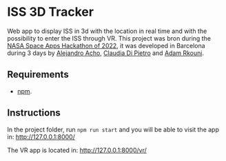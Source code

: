 # ISS 3D Tracker

Web app to display ISS in 3d with the location in real time and with the possibility to enter the ISS through VR. This project was bron during the [NASA Space Apps Hackathon of 2022](https://2022.spaceappschallenge.org/challenges/2022-challenges/track-the-iss/details), it was developed in Barcelona during 3 days by [Alejandro Acho](https://github.com/Alejandroacho), [Claudia Di Pietro](https://github.com/claudiadipietro) and [Adam Rkouni](https://github.com/adam-53-r).

## Requirements
- [npm](https://nodejs.org/es/).

## Instructions
In the project folder, run ```npm run start``` and you will be able to visit the app in: http://127.0.0.1:8000/

The VR app is located in: http://127.0.0.1:8000/vr/

